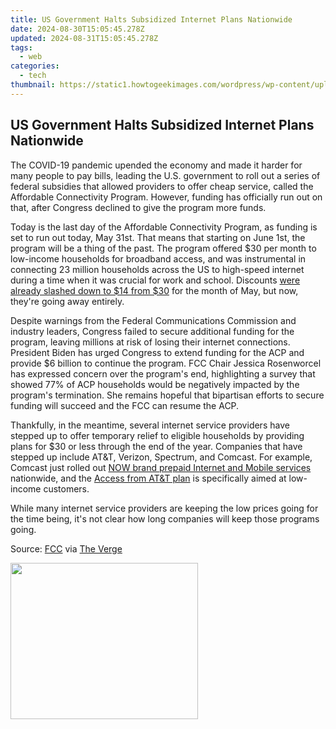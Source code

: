 ```yaml
---
title: US Government Halts Subsidized Internet Plans Nationwide
date: 2024-08-30T15:05:45.278Z
updated: 2024-08-31T15:05:45.278Z
tags:
  - web
categories:
  - tech
thumbnail: https://static1.howtogeekimages.com/wordpress/wp-content/uploads/2024/05/52649816722_5460949921_o.jpg
---
```


## US Government Halts Subsidized Internet Plans Nationwide

The COVID-19 pandemic upended the economy and made it harder for many people to pay bills, leading the U.S. government to roll out a series of federal subsidies that allowed providers to offer cheap service, called the Affordable Connectivity Program. However, funding has officially run out on that, after Congress declined to give the program more funds.

 Today is the last day of the Affordable Connectivity Program, as funding is set to run out today, May 31st. That means that starting on June 1st, the program will be a thing of the past. The program offered $30 per month to low-income households for broadband access, and was instrumental in connecting 23 million households across the US to high-speed internet during a time when it was crucial for work and school. Discounts [were already slashed down to $14 from $30](https://location-fake.techidaily.com/5-hassle-free-solutions-to-fake-location-on-find-my-friends-of-apple-iphone-se-drfone-by-drfone-virtual-ios/) for the month of May, but now, they're going away entirely.

 Despite warnings from the Federal Communications Commission and industry leaders, Congress failed to secure additional funding for the program, leaving millions at risk of losing their internet connections. President Biden has urged Congress to extend funding for the ACP and provide $6 billion to continue the program. FCC Chair Jessica Rosenworcel has expressed concern over the program's end, highlighting a survey that showed 77% of ACP households would be negatively impacted by the program's termination. She remains hopeful that bipartisan efforts to secure funding will succeed and the FCC can resume the ACP.

 Thankfully, in the meantime, several internet service providers have stepped up to offer temporary relief to eligible households by providing plans for $30 or less through the end of the year. Companies that have stepped up include AT&T, Verizon, Spectrum, and Comcast. For example, Comcast just rolled out [NOW brand prepaid Internet and Mobile services](https://snapchat-videos.techidaily.com/new-in-2024-dive-into-fun-snapchats-world-of-cartoon-lenses/) nationwide, and the [Access from AT&T plan](https://extra-resources.techidaily.com/lifecam-videoapp-quality-checkup/) is specifically aimed at low-income customers.

 While many internet service providers are keeping the low prices going for the time being, it's not clear how long companies will keep those programs going.

 Source: [FCC](https://docs.fcc.gov/public/attachments/DOC-402930A1.pdf) via [The Verge](https://www.theverge.com/2024/5/31/24168853/pandemic-internet-subsidy-affordable-connectivity-program-ending)

<ins class="adsbygoogle"
     style="display:block"
     data-ad-format="autorelaxed"
     data-ad-client="ca-pub-7571918770474297"
     data-ad-slot="1223367746"></ins>



<ins class="adsbygoogle"
     style="display:block"
     data-ad-client="ca-pub-7571918770474297"
     data-ad-slot="8358498916"
     data-ad-format="auto"
     data-full-width-responsive="true"></ins>



<!-- affiliate ads begin -->
<a href="https://godlikehost.sjv.io/c/5597632/1920047/21774" target="_top" id="1920047"><img src="//a.impactradius-go.com/display-ad/21774-1920047" border="0" alt="" width="300" height="250"/></a><img height="0" width="0" src="https://imp.pxf.io/i/5597632/1920047/21774" style="position:absolute;visibility:hidden;" border="0" />
<!-- affiliate ads end -->
